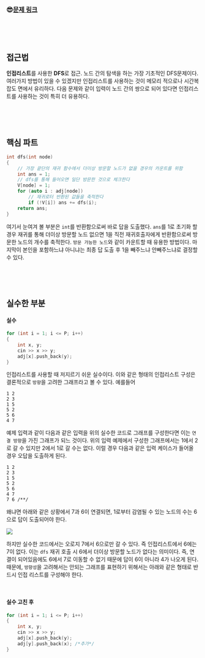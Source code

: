 

### &#128526;[문제 링크](https://www.acmicpc.net/problem/2606)

<br>

<br>

<br>

## 접근법

**인접리스트**를 사용한 **DFS**로 접근. 노드 간의 탐색을 하는 가장 기초적인 DFS문제이다. 여러가지 방법이 있을 수 있겠지만 인접리스트를 사용하는 것이 메모리 적으로나 시간복잡도 면에서 유리하다. 다음 문제와 같이 입력이 노드 간의 쌍으로 되어 있다면 인접리스트를 사용하는 것이 특히 더 유용하다.

<br>

<br>

<br>

## 핵심 파트

```C++
int dfs(int node)
{
    // 가장 끝단의 재귀 함수에서 더이상 방문할 노드가 없을 경우의 카운트를 위함
	int ans = 1;
    // dfs를 통해 들어오면 일단 방문한 것으로 체크한다
	V[node] = 1;
	for (auto i : adj[node])
        // 재귀로터 반환된 값들을 축적한다
		if (!V[i]) ans += dfs(i);		
	return ans;
}
```

여기서 눈여겨 볼 부분은 `int`를 반환함으로써 바로 답을 도출했다. `ans`를 1로 초기화 할 경우 재귀를 통해 더이상 방문할 노드 없으면 1을 직전 재귀호출자에게 반환함으로써 방문한 노드의 개수를 축적한다. `방문 가능한 노드`와 같이 카운트할 때 유용한 방법이다. 마지막이 본인을 포함하느냐 아니냐는 최종 답 도출 후 1을 빼주느냐 안빼주느냐로 결정할 수 있다.

<br>

<br>

<br>

## 실수한 부분

#### 실수

```c++
for (int i = 1; i <= P; i++)
{
    int x, y;
    cin >> x >> y;
    adj[x].push_back(y);
}
```

인접리스트를 사용할 때 저지르기 쉬운 실수이다. 이와 같은 형태의 인접리스트 구성은 결론적으로 `방향`을 고려한 그래프라고 볼 수 있다. 예를들어

```
1 2
2 3
1 5
5 2
5 6
4 7
```

예제 입력과 같이 다음과 같은 입력을 위의 실수한 코드로 그래프를 구성한다면 이는 `연결 방향`을 가진 그래프가 되느 것이다. 위의 입력 예제에서 구성한 그래프에서는 1에서 2로 갈 수 있지만 2에서 1로 갈 수는 없다. 이럴 경우 다음과 같은 입력 케이스가 들어올 경우 오답을 도출하게 된다.

```
1 2
2 3
1 5
5 2
5 6
4 7
7 6 /**/
```

왜냐면 아래와 같은 상황에서 7과 6이 연결되면, 1로부터 감염될 수 있는 노드의 수는 6으로 답이 도출되어야 한다.  

![](https://www.acmicpc.net/upload/images/zmMEZZ8ioN6rhCdHmcIT4a7.png)

하지만 실수한 코드에서는 오로지 7에서 6으로만 갈 수 있다. 즉 인접리스트에서 6에는 7이 없다. 이는 `dfs` 재귀 호출 시 6에서 더이상 방문할 노드가 없다는 의미이다. 즉, 연결이 되어있음에도 6에서 7로 이동할 수 없기 때문에 답이 6이 아니라 4가 나오게 된다. 때문에, `방향성`을 고려해서는 안되는 그래프를 표현하기 위해서는 아래와 같은 형태로 반드시 인접 리스트를 구성해야 한다.

<br>

#### 실수 고친 후

```c++
for (int i = 1; i <= P; i++)
{
    int x, y;
    cin >> x >> y;
    adj[x].push_back(y);
    adj[y].push_back(x); /*추가*/
}
```



<br>

<br>

<br>


